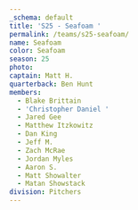 ```yaml
---
_schema: default
title: 'S25 - Seafoam '
permalink: /teams/s25-seafoam/
name: Seafoam
color: Seafoam
season: 25
photo:
captain: Matt H.
quarterback: Ben Hunt
members:
  - Blake Brittain
  - 'Christopher Daniel '
  - Jared Gee
  - Matthew Itzkowitz
  - Dan King
  - Jeff M.
  - Zach McRae
  - Jordan Myles
  - Aaron S.
  - Matt Showalter
  - Matan Showstack
division: Pitchers
---
```


